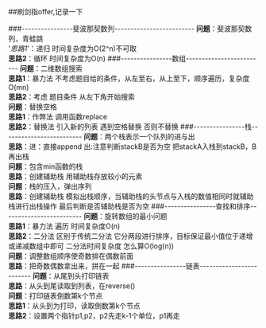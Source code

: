 ##刷剑指offer,记录一下

###----------------斐波那契数列-------------------------
**问题**：斐波那契数列，青蛙跳  
'*思路1*'：递归 时间复杂度为O(2^n)不可取   
**思路2**：循环 时间复杂度为O(n)
###----------------数组-------------------------
**问题**：二维数组搜索  
**思路1**：暴力法 不考虑题目给的条件，从左至右，从上至下，顺序遍历，复杂度O(mn)  
**思路2**：考虑 题目条件 从左下角开始搜索  
**问题**：替换空格  
**思路1**：作弊法 调用函数replace  
**思路2**：替换法 引入新的列表 遇到空格替换 否则不替换
###----------------栈-------------------------
**问题**：两个栈表示一个队列的进与出  
**思路**：进：直接append  出:注意判断stackB是否为空 把stackA入栈到stackB，B再出栈  
**问题**：包含min函数的栈  
**思路**：创建辅助栈  用辅助栈存放较小的元素  
**问题**：栈的压入，弹出序列  
**思路**：创建辅助栈 模拟出栈顺序，当辅助栈的头节点与入栈的数值相同时就辅助栈进行出栈操作
最后判断是否辅助栈是否为空
###----------------查找和排序-------------------------
**问题**：旋转数组的最小问题  
**思路1**：暴力法 遍历 时间复杂度O(n)  
**思路2**：二分法 区别于传统二分法 它分两段进行排序，目标保证最小值位于递增或递减数组中即可
二分法时间复杂度 怎么算O(log(n))  
**问题**：调整数组顺序使奇数排在偶数前面  
**思路**：把奇数偶数拿出来，拼在一起
###----------------链表-------------------------
**问题**：从尾到头打印链表  
**思路**：从头到尾读取到列表，在reverse()  
**问题**：打印链表倒数第k个节点  
**思路1**：从头到为打印，读取倒数第k个节点  
**思路2**：设置两个指针p1,p2，p2先走k-1个单位，p1再走
